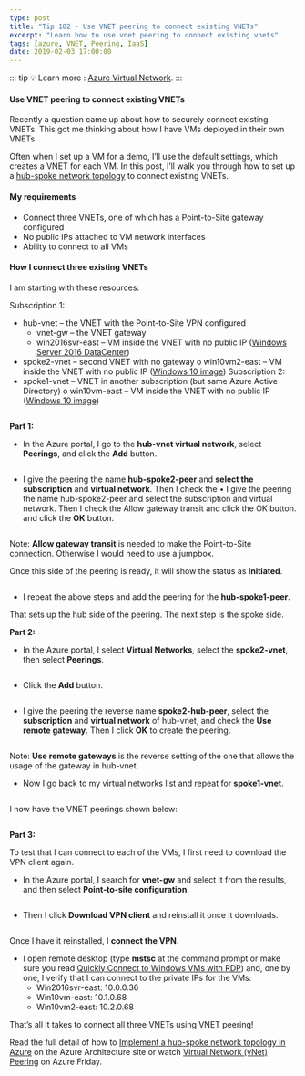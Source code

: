 ```yaml
---
type: post
title: "Tip 182 - Use VNET peering to connect existing VNETs"
excerpt: "Learn how to use vnet peering to connect existing vnets"
tags: [azure, VNET, Peering, IaaS]
date: 2019-02-03 17:00:00
---
```


::: tip
:bulb: Learn more : [Azure Virtual Network](https://docs.microsoft.com/azure/virtual-network/virtual-networks-overview?WT.mc_id=azure-azuredevtips-micrum).
:::

#### Use VNET peering to connect existing VNETs
 
Recently a question came up about how to securely connect existing VNETs. This got me thinking about how I have VMs deployed in their own VNETs. 

Often when I set up a VM for a demo, I’ll use the default settings, which creates a VNET for each VM. In this post, I’ll walk you through how to set up a [hub-spoke network topology](https://docs.microsoft.com/azure/architecture/reference-architectures/hybrid-networking/hub-spoke?toc=%2fazure%2fvirtual-network%2ftoc.json?WT.mc_id=docs-azuredevtips-micrum) to connect existing VNETs.

#### My requirements

* Connect three VNETs, one of which has a Point-to-Site gateway configured
* No public IPs attached to VM network interfaces
* Ability to connect to all VMs

#### How I connect three existing VNETs

I am starting with these resources:

Subscription 1:

* hub-vnet – the VNET with the Point-to-Site VPN configured
    * vnet-gw – the VNET gateway
    * win2016svr-east – VM inside the VNET with no public IP ([Windows Server 2016 DataCenter](https://azuremarketplace.microsoft.com/marketplace/apps/Microsoft.WindowsServer?tab=Overview))
*	spoke2-vnet – second VNET with no gateway
    o	win10vm2-east – VM inside the VNET with no public IP ([Windows 10 image](https://azuremarketplace.microsoft.com/marketplace/apps/microsoftwindowsdesktop.windows-10?tab=Overview))
Subscription 2:
*	spoke1-vnet – VNET in another subscription (but same Azure Active Directory)
o	win10vm-east – VM inside the VNET with no public IP ([Windows 10 image](https://azuremarketplace.microsoft.com/marketplace/apps/microsoftwindowsdesktop.windows-10?tab=Overview))

<img :src="$withBase('/files/peering1.png')">

**Part 1:**

* In the Azure portal, I go to the **hub-vnet virtual network**, select **Peerings**, and click the **Add** button.

<img :src="$withBase('/files/peering2.png')">

* I give the peering the name **hub-spoke2-peer** and **select the subscription** and **virtual network**. Then I check the •	I give the peering the name hub-spoke2-peer and select the subscription and virtual network. Then I check the Allow gateway transit and click the OK button. and click the **OK** button.

<img :src="$withBase('/files/peering3.png')">

Note: **Allow gateway transit** is needed to make the Point-to-Site connection. Otherwise I would need to use a jumpbox.

Once this side of the peering is ready, it will show the status as **Initiated**.

<img :src="$withBase('/files/peering4.png')">

* I repeat the above steps and add the peering for the **hub-spoke1-peer**.

That sets up the hub side of the peering. The next step is the spoke side.

**Part 2:**

* In the Azure portal, I select **Virtual Networks**, select the **spoke2-vnet**, then select **Peerings**.

<img :src="$withBase('/files/peering6.png')">

* Click the **Add** button.

<img :src="$withBase('/files/peering7.png')">

* I give the peering the reverse name **spoke2-hub-peer**, select the **subscription** and **virtual network** of hub-vnet, and check the **Use remote gateway**. Then I click **OK** to create the peering.

<img :src="$withBase('/files/peering8.png')">

Note: **Use remote gateways** is the reverse setting of the one that allows the usage of the gateway in hub-vnet.

* Now I go back to my virtual networks list and repeat for **spoke1-vnet**.

<img :src="$withBase('/files/peering9.png')">

I now have the VNET peerings shown below:

<img :src="$withBase('/files/peering10.png')">

**Part 3:**

To test that I can connect to each of the VMs, I first need to download the VPN client again.

* In the Azure portal, I search for **vnet-gw** and select it from the results, and then select **Point-to-site configuration**.

<img :src="$withBase('/files/peering11.png')">

* Then I click **Download VPN client** and reinstall it once it downloads.

<img :src="$withBase('/files/peering12.png')">

Once I have it reinstalled, I **connect the VPN**.

* I open remote desktop (type **mstsc** at the command prompt or make sure you read [Quickly Connect to Windows VMs with RDP](tip9/)) and, one by one, I verify that I can connect to the private IPs for the VMs:
    * Win2016svr-east: 10.0.0.36
    * Win10vm-east: 10.1.0.68
    * Win10vm2-east: 10.2.0.68

That’s all it takes to connect all three VNETs using VNET peering!

Read the full detail of how to [Implement a hub-spoke network topology in Azure](https://docs.microsoft.com/azure/architecture/reference-architectures/hybrid-networking/hub-spoke?toc=%2fazure%2fvirtual-network%2ftoc.json?WT.mc_id=docs-azuredevtips-micrum) on the Azure Architecture site or watch [Virtual Network (vNet) Peering](https://channel9.msdn.com/Shows/Azure-Friday/Virtual-Network-vNet-Peering?term=vnet%20peering&lang-en=true?WT.mc_id=ch9-azuredevtips-micrum) on Azure Friday.


